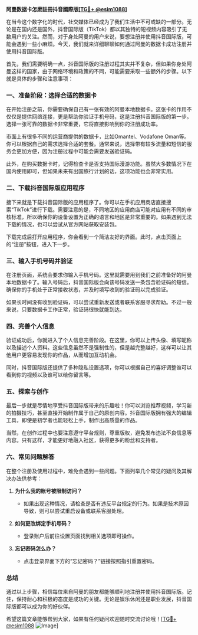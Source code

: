 **阿曼数据卡怎麽註冊抖音國際版[[TG💪+ @esim1088](https://t.me/s/esim1088)]**

在当今这个数字化的时代，社交媒体已经成为了我们生活中不可或缺的一部分。无论是在国内还是国外，抖音国际版（TikTok）都以其独特的短视频内容吸引了无数用户的关注。然而，对于身处阿曼的用户来说，要想注册并使用抖音国际版，可能会遇到一些小麻烦。今天，我们就来详细聊聊如何通过阿曼的数据卡成功注册并使用抖音国际版。

首先，我们需要明确一点，抖音国际版的注册过程其实并不复杂，但如果你身处阿曼这样的国家，由于网络环境和政策的不同，可能需要采取一些额外的步骤。以下就是具体的步骤和注意事项：

### 一、准备阶段：选择合适的数据卡

在开始注册之前，你需要确保自己有一张有效的阿曼本地数据卡。这张卡的作用不仅仅是提供网络连接，更是帮助你验证手机号码，这是注册抖音国际版的第一步。选择一张可靠的数据卡非常重要，它将直接影响到你的注册成功率。

市面上有很多不同的运营商提供的数据卡，比如Omantel、Vodafone Oman等。你可以根据自己的需求选择合适的套餐。通常来说，选择带有较多流量和短信的服务会更加方便，因为注册过程中可能会需要发送验证码。

此外，在购买数据卡时，记得检查卡是否支持国际漫游功能。虽然大多数情况下在国内使用即可，但如果未来有出国旅行计划的话，这项功能也会非常实用。

### 二、下载抖音国际版应用程序

接下来就是下载抖音国际版的应用程序了。你可以在手机应用商店直接搜索“TikTok”进行下载。需要注意的是，不同地区的应用商店可能对应用有不同的审核标准，所以确保你的设备设置为正确的语言和地区是非常重要的。如果遇到无法下载的情况，也可以尝试从官方网站获取安装包。

下载完成后打开应用程序，你会看到一个简洁友好的界面。此时，点击页面上的“注册”按钮，进入下一步。

### 三、输入手机号码并验证

在注册页面，系统会要求你输入手机号码。这里就需要用到我们之前准备好的阿曼本地数据卡了。输入号码后，抖音国际版会向该号码发送一条包含验证码的短信。确保你的手机处于正常接收状态，并及时填写收到的验证码以完成验证。

如果长时间没有收到验证码，可以尝试重新发送或者联系客服寻求帮助。不过一般来说，只要数据卡工作正常，验证码很快就能到达。

### 四、完善个人信息

验证成功后，你就进入了个人信息完善阶段。在这里，你可以上传头像、填写昵称以及描述个人资料。这些信息虽然不是强制性的，但是越完整越好，这样可以让其他用户更容易发现你的作品，从而增加互动机会。

同时，抖音国际版还提供了多种隐私设置选项，你可以根据自己的喜好调整谁可以看到你的视频以及谁可以给你留言等。

### 五、探索与创作

最后一步就是尽情地享受抖音国际版带来的乐趣啦！你可以浏览推荐视频，学习新的拍摄技巧，甚至直接开始制作属于自己的原创内容。抖音国际版拥有强大的编辑工具，即使是初学者也能轻松上手，制作出高质量的作品。

当然，在创作过程中也要注意遵守平台规则，尊重版权，避免发布违法不良信息等内容。只有这样，才能更好地融入社区，获得更多的粉丝和支持者。

### 六、常见问题解答

在整个注册及使用过程中，难免会遇到一些问题。下面列举几个常见的疑问及其解决办法供参考：

1. **为什么我的账号被限制访问？**
   - 如果出现这种情况，请检查是否有违反平台规定的行为。如果是技术原因导致，则可以尝试重启设备或联系客服处理。

2. **如何更改绑定手机号码？**
   - 登录账户后前往设置页面找到相关选项即可操作。

3. **忘记密码怎么办？**
   - 点击登录界面下方的“忘记密码？”链接按照指引重置密码。

### 总结

通过以上步骤，相信每位来自阿曼的朋友都能够顺利地注册并使用抖音国际版。记住，保持耐心和积极的态度是成功的关键。无论是娱乐休闲还是职业发展，抖音国际版都可以成为你的好伙伴。

希望这篇文章能够帮到大家，如果有任何疑问欢迎随时交流讨论哦！[[TG💪+ @esim1088](https://t.me/s/esim1088) ![Image](https://i.postimg.cc/4NQfJmqS/Snipaste-2025-05-13-00-14-12.png)]